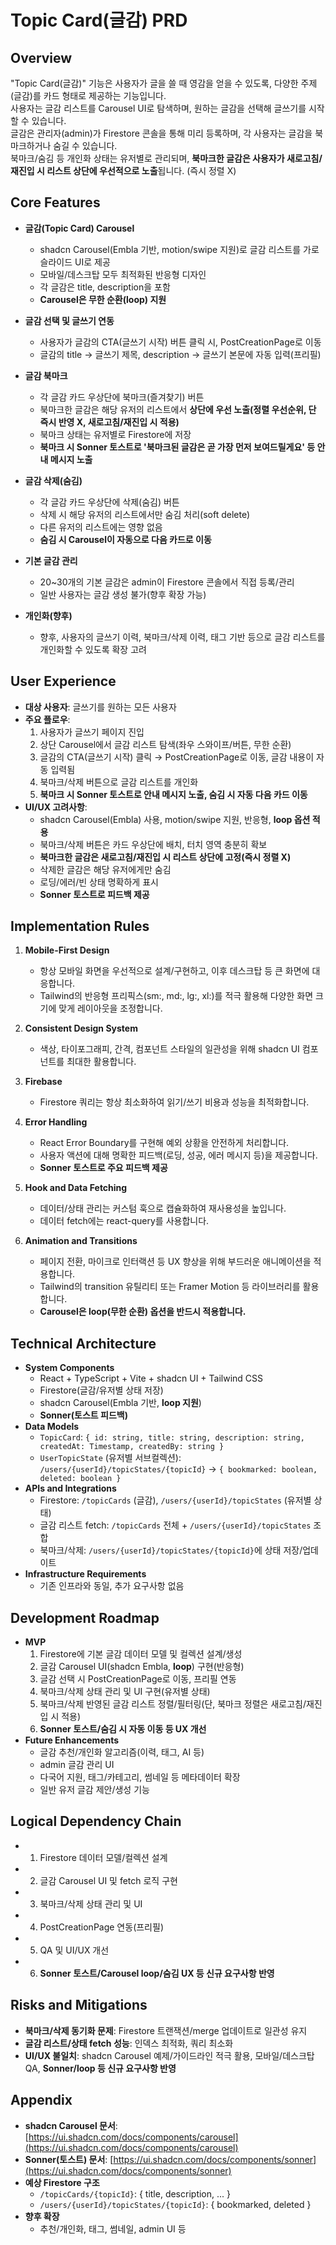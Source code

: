 # Topic Card(글감) PRD

## Overview
"Topic Card(글감)" 기능은 사용자가 글을 쓸 때 영감을 얻을 수 있도록, 다양한 주제(글감)를 카드 형태로 제공하는 기능입니다.  
사용자는 글감 리스트를 Carousel UI로 탐색하며, 원하는 글감을 선택해 글쓰기를 시작할 수 있습니다.  
글감은 관리자(admin)가 Firestore 콘솔을 통해 미리 등록하며, 각 사용자는 글감을 북마크하거나 숨길 수 있습니다.  
북마크/숨김 등 개인화 상태는 유저별로 관리되며, **북마크한 글감은 사용자가 새로고침/재진입 시 리스트 상단에 우선적으로 노출**됩니다. (즉시 정렬 X)

## Core Features
- **글감(Topic Card) Carousel**
  - shadcn Carousel(Embla 기반, motion/swipe 지원)로 글감 리스트를 가로 슬라이드 UI로 제공
  - 모바일/데스크탑 모두 최적화된 반응형 디자인
  - 각 글감은 title, description을 포함
  - **Carousel은 무한 순환(loop) 지원**

- **글감 선택 및 글쓰기 연동**
  - 사용자가 글감의 CTA(글쓰기 시작) 버튼 클릭 시, PostCreationPage로 이동
  - 글감의 title → 글쓰기 제목, description → 글쓰기 본문에 자동 입력(프리필)

- **글감 북마크**
  - 각 글감 카드 우상단에 북마크(즐겨찾기) 버튼
  - 북마크한 글감은 해당 유저의 리스트에서 **상단에 우선 노출(정렬 우선순위, 단 즉시 반영 X, 새로고침/재진입 시 적용)**
  - 북마크 상태는 유저별로 Firestore에 저장
  - **북마크 시 Sonner 토스트로 '북마크된 글감은 곧 가장 먼저 보여드릴게요' 등 안내 메시지 노출**

- **글감 삭제(숨김)**
  - 각 글감 카드 우상단에 삭제(숨김) 버튼
  - 삭제 시 해당 유저의 리스트에서만 숨김 처리(soft delete)
  - 다른 유저의 리스트에는 영향 없음
  - **숨김 시 Carousel이 자동으로 다음 카드로 이동**

- **기본 글감 관리**
  - 20~30개의 기본 글감은 admin이 Firestore 콘솔에서 직접 등록/관리
  - 일반 사용자는 글감 생성 불가(향후 확장 가능)

- **개인화(향후)**
  - 향후, 사용자의 글쓰기 이력, 북마크/삭제 이력, 태그 기반 등으로 글감 리스트를 개인화할 수 있도록 확장 고려

## User Experience
- **대상 사용자**: 글쓰기를 원하는 모든 사용자
- **주요 플로우**:
  1. 사용자가 글쓰기 페이지 진입
  2. 상단 Carousel에서 글감 리스트 탐색(좌우 스와이프/버튼, 무한 순환)
  3. 글감의 CTA(글쓰기 시작) 클릭 → PostCreationPage로 이동, 글감 내용이 자동 입력됨
  4. 북마크/삭제 버튼으로 글감 리스트를 개인화
  5. **북마크 시 Sonner 토스트로 안내 메시지 노출, 숨김 시 자동 다음 카드 이동**
- **UI/UX 고려사항**:
  - shadcn Carousel(Embla) 사용, motion/swipe 지원, 반응형, **loop 옵션 적용**
  - 북마크/삭제 버튼은 카드 우상단에 배치, 터치 영역 충분히 확보
  - **북마크한 글감은 새로고침/재진입 시 리스트 상단에 고정(즉시 정렬 X)**
  - 삭제한 글감은 해당 유저에게만 숨김
  - 로딩/에러/빈 상태 명확하게 표시
  - **Sonner 토스트로 피드백 제공**

## Implementation Rules

1. **Mobile-First Design**
   - 항상 모바일 화면을 우선적으로 설계/구현하고, 이후 데스크탑 등 큰 화면에 대응합니다.
   - Tailwind의 반응형 프리픽스(sm:, md:, lg:, xl:)를 적극 활용해 다양한 화면 크기에 맞게 레이아웃을 조정합니다.

2. **Consistent Design System**
   - 색상, 타이포그래피, 간격, 컴포넌트 스타일의 일관성을 위해 shadcn UI 컴포넌트를 최대한 활용합니다.

3. **Firebase**
   - Firestore 쿼리는 항상 최소화하여 읽기/쓰기 비용과 성능을 최적화합니다.

4. **Error Handling**
   - React Error Boundary를 구현해 예외 상황을 안전하게 처리합니다.
   - 사용자 액션에 대해 명확한 피드백(로딩, 성공, 에러 메시지 등)을 제공합니다.
   - **Sonner 토스트로 주요 피드백 제공**

5. **Hook and Data Fetching**
   - 데이터/상태 관리는 커스텀 훅으로 캡슐화하여 재사용성을 높입니다.
   - 데이터 fetch에는 react-query를 사용합니다.

6. **Animation and Transitions**
   - 페이지 전환, 마이크로 인터랙션 등 UX 향상을 위해 부드러운 애니메이션을 적용합니다.
   - Tailwind의 transition 유틸리티 또는 Framer Motion 등 라이브러리를 활용합니다.
   - **Carousel은 loop(무한 순환) 옵션을 반드시 적용합니다.**

## Technical Architecture
- **System Components**
  - React + TypeScript + Vite + shadcn UI + Tailwind CSS
  - Firestore(글감/유저별 상태 저장)
  - shadcn Carousel(Embla 기반, **loop 지원**)
  - **Sonner(토스트 피드백)**
- **Data Models**
  - `TopicCard`: `{ id: string, title: string, description: string, createdAt: Timestamp, createdBy: string }`
  - `UserTopicState` (유저별 서브컬렉션): `/users/{userId}/topicStates/{topicId}` → `{ bookmarked: boolean, deleted: boolean }`
- **APIs and Integrations**
  - Firestore: `/topicCards` (글감), `/users/{userId}/topicStates` (유저별 상태)
  - 글감 리스트 fetch: `/topicCards` 전체 + `/users/{userId}/topicStates` 조합
  - 북마크/삭제: `/users/{userId}/topicStates/{topicId}`에 상태 저장/업데이트
- **Infrastructure Requirements**
  - 기존 인프라와 동일, 추가 요구사항 없음

## Development Roadmap
- **MVP**
  1. Firestore에 기본 글감 데이터 모델 및 컬렉션 설계/생성
  2. 글감 Carousel UI(shadcn Embla, **loop**) 구현(반응형)
  3. 글감 선택 시 PostCreationPage로 이동, 프리필 연동
  4. 북마크/삭제 상태 관리 및 UI 구현(유저별 상태)
  5. 북마크/삭제 반영된 글감 리스트 정렬/필터링(단, 북마크 정렬은 새로고침/재진입 시 적용)
  6. **Sonner 토스트/숨김 시 자동 이동 등 UX 개선**
- **Future Enhancements**
  - 글감 추천/개인화 알고리즘(이력, 태그, AI 등)
  - admin 글감 관리 UI
  - 다국어 지원, 태그/카테고리, 썸네일 등 메타데이터 확장
  - 일반 유저 글감 제안/생성 기능

## Logical Dependency Chain
- 1) Firestore 데이터 모델/컬렉션 설계
- 2) 글감 Carousel UI 및 fetch 로직 구현
- 3) 북마크/삭제 상태 관리 및 UI
- 4) PostCreationPage 연동(프리필)
- 5) QA 및 UI/UX 개선
- 6) **Sonner 토스트/Carousel loop/숨김 UX 등 신규 요구사항 반영**

## Risks and Mitigations
- **북마크/삭제 동기화 문제**: Firestore 트랜잭션/merge 업데이트로 일관성 유지
- **글감 리스트/상태 fetch 성능**: 인덱스 최적화, 쿼리 최소화
- **UI/UX 불일치**: shadcn Carousel 예제/가이드라인 적극 활용, 모바일/데스크탑 QA, **Sonner/loop 등 신규 요구사항 반영**

## Appendix
- **shadcn Carousel 문서**: [https://ui.shadcn.com/docs/components/carousel](https://ui.shadcn.com/docs/components/carousel)
- **Sonner(토스트) 문서**: [https://ui.shadcn.com/docs/components/sonner](https://ui.shadcn.com/docs/components/sonner)
- **예상 Firestore 구조**
  - `/topicCards/{topicId}`: { title, description, ... }
  - `/users/{userId}/topicStates/{topicId}`: { bookmarked, deleted }
- **향후 확장**
  - 추천/개인화, 태그, 썸네일, admin UI 등 